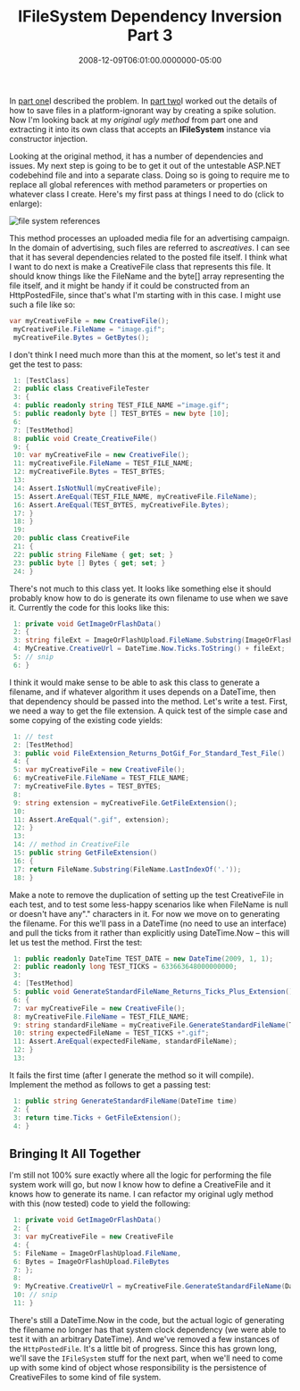 ﻿---
title: IFileSystem Dependency Inversion Part 3
date: "2008-12-09T06:01:00.0000000-05:00"
description: In part one I described the problem. In part two I worked out the
featuredImage: img/ifilesystem-dependency-inversion-part-3-featured.png
---

In [part one](/ifilesystem-dependency-inversion-part-1)I described the problem. In [part two](/ifilesystem-dependency-inversion-part-2)I worked out the details of how to save files in a platform-ignorant way by creating a spike solution. Now I'm looking back at my *original ugly method* from part one and extracting it into its own class that accepts an **IFileSystem** instance via constructor injection.

Looking at the original method, it has a number of dependencies and issues. My next step is going to be to get it out of the untestable ASP.NET codebehind file and into a separate class. Doing so is going to require me to replace all global references with method parameters or properties on whatever class I create. Here's my first pass at things I need to do (click to enlarge):

![file system references](/img/file-system-references.png)

This method processes an uploaded media file for an advertising campaign. In the domain of advertising, such files are referred to as*creatives*. I can see that it has several dependencies related to the posted file itself. I think what I want to do next is make a CreativeFile class that represents this file. It should know things like the FileName and the byte\[] array representing the file itself, and it might be handy if it could be constructed from an HttpPostedFile, since that's what I'm starting with in this case. I might use such a file like so:

```csharp
var myCreativeFile = new CreativeFile();
 myCreativeFile.FileName = "image.gif";
 myCreativeFile.Bytes = GetBytes();
```

I don't think I need much more than this at the moment, so let's test it and get the test to pass:

```csharp
 1: [TestClass]
 2: public class CreativeFileTester
 3: {
 4: public readonly string TEST_FILE_NAME ="image.gif";
 5: public readonly byte [] TEST_BYTES = new byte [10];
 6:
 7: [TestMethod]
 8: public void Create_CreativeFile()
 9: {
 10: var myCreativeFile = new CreativeFile();
 11: myCreativeFile.FileName = TEST_FILE_NAME;
 12: myCreativeFile.Bytes = TEST_BYTES;
 13:
 14: Assert.IsNotNull(myCreativeFile);
 15: Assert.AreEqual(TEST_FILE_NAME, myCreativeFile.FileName);
 16: Assert.AreEqual(TEST_BYTES, myCreativeFile.Bytes);
 17: }
 18: }
 19:
 20: public class CreativeFile
 21: {
 22: public string FileName { get; set; }
 23: public byte [] Bytes { get; set; }
 24: }
```

There's not much to this class yet. It looks like something else it should probably know how to do is generate its own filename to use when we save it. Currently the code for this looks like this:

```csharp
 1: private void GetImageOrFlashData()
 2: {
 3: string fileExt = ImageOrFlashUpload.FileName.Substring(ImageOrFlashUpload.FileName.LastIndexOf('.'));
 4: MyCreative.CreativeUrl = DateTime.Now.Ticks.ToString() + fileExt;
 5: // snip
 6: }
```

I think it would make sense to be able to ask this class to generate a filename, and if whatever algorithm it uses depends on a DateTime, then that dependency should be passed into the method. Let's write a test. First, we need a way to get the file extension. A quick test of the simple case and some copying of the existing code yields:

```csharp
 1: // test
 2: [TestMethod]
 3: public void FileExtension_Returns_DotGif_For_Standard_Test_File()
 4: {
 5: var myCreativeFile = new CreativeFile();
 6: myCreativeFile.FileName = TEST_FILE_NAME;
 7: myCreativeFile.Bytes = TEST_BYTES;
 8:
 9: string extension = myCreativeFile.GetFileExtension();
 10:
 11: Assert.AreEqual(".gif", extension);
 12: }
 13:
 14: // method in CreativeFile
 15: public string GetFileExtension()
 16: {
 17: return FileName.Substring(FileName.LastIndexOf('.'));
 18: }
```

Make a note to remove the duplication of setting up the test CreativeFile in each test, and to test some less-happy scenarios like when FileName is null or doesn't have any"." characters in it. For now we move on to generating the filename. For this we'll pass in a DateTime (no need to use an interface) and pull the ticks from it rather than explicitly using DateTime.Now – this will let us test the method. First the test:

```csharp
 1: public readonly DateTime TEST_DATE = new DateTime(2009, 1, 1);
 2: public readonly long TEST_TICKS = 633663648000000000;
 3:
 4: [TestMethod]
 5: public void GenerateStandardFileName_Returns_Ticks_Plus_Extension()
 6: {
 7: var myCreativeFile = new CreativeFile();
 8: myCreativeFile.FileName = TEST_FILE_NAME;
 9: string standardFileName = myCreativeFile.GenerateStandardFileName(TEST_DATE);
 10: string expectedFileName = TEST_TICKS +".gif";
 11: Assert.AreEqual(expectedFileName, standardFileName);
 12: }
 13:
```

It fails the first time (after I generate the method so it will compile). Implement the method as follows to get a passing test:

```csharp
 1: public string GenerateStandardFileName(DateTime time)
 2: {
 3: return time.Ticks + GetFileExtension();
 4: }
```

## Bringing It All Together

I'm still not 100% sure exactly where all the logic for performing the file system work will go, but now I know how to define a CreativeFile and it knows how to generate its name. I can refactor my original ugly method with this (now tested) code to yield the following:

```csharp
 1: private void GetImageOrFlashData()
 2: {
 3: var myCreativeFile = new CreativeFile
 4: {
 5: FileName = ImageOrFlashUpload.FileName,
 6: Bytes = ImageOrFlashUpload.FileBytes
 7: };
 8:
 9: MyCreative.CreativeUrl = myCreativeFile.GenerateStandardFileName(DateTime.Now);
 10: // snip
 11: }
```

There's still a DateTime.Now in the code, but the actual logic of generating the filename no longer has that system clock dependency (we were able to test it with an arbitrary DateTime). And we've removed a few instances of the `HttpPostedFile`. It's a little bit of progress. Since this has grown long, we'll save the `IFileSystem` stuff for the next part, when we'll need to come up with some kind of object whose responsibility is the persistence of CreativeFiles to some kind of file system.

